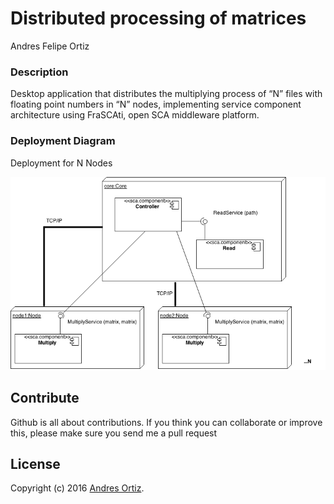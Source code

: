 # Distributed processing of matrices

Andres Felipe Ortiz

### Description
Desktop application that distributes the multiplying process of “N” files with floating point numbers in “N” nodes, implementing service component architecture using FraSCAti, open SCA middleware platform.

### Deployment Diagram
Deployment for N Nodes

![](https://github.com/andresort28/distributed-computing-matrices/blob/master/deployment.png)

## Contribute
Github is all about contributions. If you think you can collaborate or improve this, please make sure you send me a pull request

## License
Copyright (c) 2016 [Andres Ortiz](http://www.andresfelipeortiz.com).  
